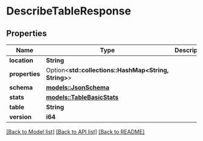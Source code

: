 # DescribeTableResponse

## Properties

Name | Type | Description | Notes
------------ | ------------- | ------------- | -------------
**location** | **String** |  | 
**properties** | Option<**std::collections::HashMap<String, String>**> |  | [optional]
**schema** | [**models::JsonSchema**](JsonSchema.md) |  | 
**stats** | [**models::TableBasicStats**](TableBasicStats.md) |  | 
**table** | **String** |  | 
**version** | **i64** |  | 

[[Back to Model list]](../README.md#documentation-for-models) [[Back to API list]](../README.md#documentation-for-api-endpoints) [[Back to README]](../README.md)


